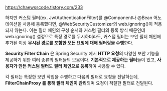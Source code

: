 https://chaewsscode.tistory.com/233

하지만 커스텀 필터(ex. JwtAuthenticationFilter)를 @Component나 @Bean 어노테이션을 사용해 등록했다면,
@WebSecurityCustomizer의 web.ignoring()이 적용되지 않는다.
이는 필터 체인의 구성 순서와 커스텀 필터의 등록 방식 때문인데 web.ignoring() 설정으로 특정 경로를 무시하더라도,
커스텀 필터는 보안 필터 체인에 추가된 이상 **무시된 경로를 포함한 모든 요청에 대해 필터링을 수행**한다.

**Security Filter Chain** 은 Spring Security 에서 **HTTP 요청**의 다양한 보안 기능을 제공하기
위한 여러 종류의 필터들의 모음이다.
**기본적으로 제공하는 필터**들이 있고,
**사용자가 만든 커스텀 필터**도 **필터 체인으로 등록**하여 사용할 수 있다.

각 필터는 특정한 보안 작업을 수행하고 다음의 필터로 요청을 전달하는데,
**FilterChainProxy 를 통해 필터 체인이 관리**되며 요청이 적절한 필터로 전달된다.
